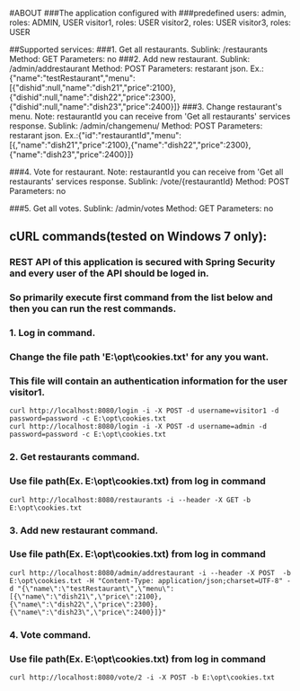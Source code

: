 #ABOUT
###The application configured with
###predefined users:
	admin, roles: ADMIN, USER
	visitor1, roles: USER
	visitor2, roles: USER
	visitor3, roles: USER

##Supported services:
###1. Get all restaurants.
	Sublink: /restaurants
	Method: GET
	Parameters: no
###2. Add new restaurant.
	Sublink: /admin/addrestaurant
	Method: POST
	Parameters: restarant json. Ex.:{"name":"testRestaurant","menu":[{"dishid":null,"name":"dish21","price":2100},{"dishid":null,"name":"dish22","price":2300},{"dishid":null,"name":"dish23","price":2400}]}
###3. Change restaurant's menu. Note: restaurantId you can receive from 'Get all restaurants' services response. 
	Sublink: /admin/changemenu/
	Method: POST
	Parameters: restarant json. Ex.:{"id":"restaurantId","menu":[{,"name":"dish21","price":2100},{"name":"dish22","price":2300},{"name":"dish23","price":2400}]}

###4. Vote for restaurant. Note: restaurantId you can receive from 'Get all restaurants' services response.
	Sublink: /vote/{restaurantId}
	Method: POST
	Parameters: no

###5. Get all votes.
	Sublink: /admin/votes
	Method: GET
	Parameters: no

## cURL commands(tested on Windows 7 only):
### REST API of this application is secured with Spring Security and every user of the API should be loged in.
### So primarily execute first command from the list below and then you can run the rest commands.
### 1. Log in command.
### Change the file path 'E:\opt\cookies.txt' for any you want.
### This file will contain an authentication information for the user visitor1.
	curl http://localhost:8080/login -i -X POST -d username=visitor1 -d password=password -c E:\opt\cookies.txt
	curl http://localhost:8080/login -i -X POST -d username=admin -d password=password -c E:\opt\cookies.txt

### 2. Get restaurants command.
### Use file path(Ex. E:\opt\cookies.txt) from log in command
	curl http://localhost:8080/restaurants -i --header -X GET -b E:\opt\cookies.txt

### 3. Add new restaurant command.
###  Use file path(Ex. E:\opt\cookies.txt) from log in command
	curl http://localhost:8080/admin/addrestaurant -i --header -X POST  -b E:\opt\cookies.txt -H "Content-Type: application/json;charset=UTF-8" -d "{\"name\":\"testRestaurant\",\"menu\":[{\"name\":\"dish21\",\"price\":2100},{\"name\":\"dish22\",\"price\":2300},{\"name\":\"dish23\",\"price\":2400}]}"

### 4. Vote command.
###  Use file path(Ex. E:\opt\cookies.txt) from log in command
	curl http://localhost:8080/vote/2 -i -X POST -b E:\opt\cookies.txt

